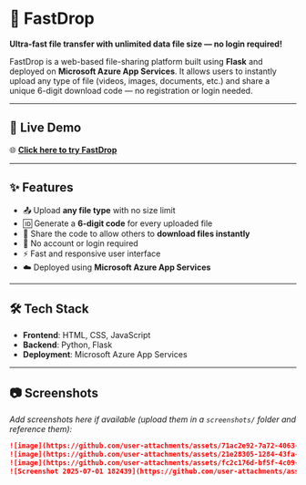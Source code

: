 # 🚀 FastDrop

**Ultra-fast file transfer with unlimited data file size — no login required!**

FastDrop is a web-based file-sharing platform built using **Flask** and deployed on **Microsoft Azure App Services**. It allows users to instantly upload any type of file (videos, images, documents, etc.) and share a unique 6-digit download code — no registration or login needed.

---

## 🔗 Live Demo

🌐 **[Click here to try FastDrop](https://easyshareit.me)**  


---

## ✨ Features

- 📤 Upload **any file type** with no size limit
- 🆔 Generate a **6-digit code** for every uploaded file
- 🔗 Share the code to allow others to **download files instantly**
- 🔐 No account or login required
- ⚡ Fast and responsive user interface
- ☁️ Deployed using **Microsoft Azure App Services**

---

## 🛠️ Tech Stack

- **Frontend**: HTML, CSS, JavaScript
- **Backend**: Python, Flask
- **Deployment**: Microsoft Azure App Services

---

## 📷 Screenshots

_Add screenshots here if available (upload them in a `screenshots/` folder and reference them):_

```markdown
![image](https://github.com/user-attachments/assets/71ac2e92-7a72-4063-8d42-f14443d13c3a)
![image](https://github.com/user-attachments/assets/21e28305-1284-43fa-89ad-74afdb2c8be5)
![image](https://github.com/user-attachments/assets/fc2c176d-bf5f-4c09-aa8f-259019bc750a)
![Screenshot 2025-07-01 182439](https://github.com/user-attachments/assets/00de72b1-b780-43a6-b48b-6f6b41511091)
